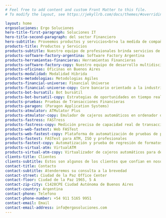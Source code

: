 ```yaml
---
# Feel free to add content and custom Front Matter to this file.
# To modify the layout, see https://jekyllrb.com/docs/themes/#overriding-theme-defaults

layout: home
ergosoluciones: Ergo Soluciones
hero-title-first-paragraph: Soluciones IT
hero-title-second-paragraph: del sector Financiero
hero-subtitle: Proveemos productos y servicios<br>a la medida de compañías de clase mundial
products-title: Productos y Servicios
products-subtitle: Nuestro equipo de profesionales brinda servicios de desarrollo software.<br>Contamos con herramientas de emulación, testing, Core bancario y bots bursátiles.
products-software-factory-argentina: Software Factory Argentina
products-herramientas-financieras: Herramientas Financieras
products-software-factory-copy: Nuestro equipo de desarrollo multidisciplinario atiende el ciclo de vida completo:<br/> &#8226; Análisis<br/> &#8226; Desarrollo<br/> &#8226; Documentación<br/> &#8226; Implementaciones<br/> &#8226; Guardias<br/> &#8226; Soporte a inicidentes<br/>
products-oficinas: Oficinas en Buenos Aires
products-modalidad: Modalidad Hibrida
products-metodologias: Metodologias Agiles
products-financial-universe: Financial Universe
products-financial-universe-copy: Core bancario orientado a la industria automotriz
products-bot-bursatil: Bot bursátil
products-bot-bursatil-copy: Estrategias de oportunidades en tiempo real en la bolsa de valores
products-pruebas: Pruebas de Transacciones Financieras
products-paragon: (Paragon Application Systems)
products-atmulator: ATMulator Plus
products-atmulator-copy: Emulador de cajeros automáticos en ordenador de escritorio
products-fastress: FASTress
products-fastress-copy: Medición precisa de capacidad real de transacciones mediante pruebas de esfuerzo
products-web-fastest: Web FASTest
products-web-fastest-copy: Plataforma de automatización de pruebas de pagos totalmente online
products-fastest: FASTest para ATM, ISO y profesionales
products-fastest-copy: Automatización y prueba de regresión de formatos de mensajes financieros
products-virtual-atm: VirtualATM
products-virtual-atm-copy: Virtualizador de cajeros automáticos para desarrollo, prueba y validación de aplicaciones a nivel empresarial
clients-title: Clientes
clients-subtitle: Estos son algunos de los clientes que confian en nosotros
contact-title: Contacto
contact-subtitle: Atenderemos su consulta a la brevedad
contact-street: Ciudad de la Paz Office Center
contact-floor: Ciudad de la Paz 1965, 5 A
contact-zip-city: C1428CPE Ciudad Autónoma de Buenos Aires
contact-country: Argentina
contact-phone: Telefono
contact-phone-number: +54 911 5165 9951
contact-email: Email
contact-email-address: info@ergosoluciones.com
---
```

